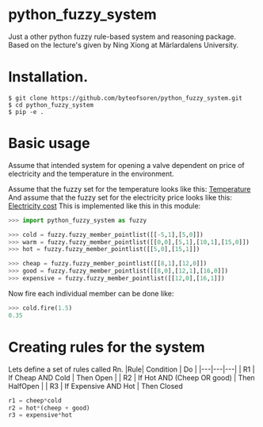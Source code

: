 # python_fuzzy_system
Just a other python fuzzy rule-based system and reasoning package.
Based on the lecture's given by Ning Xiong at Märlardalens University.


# Installation.
```
$ git clone https://github.com/byteofsoren/python_fuzzy_system.git
$ cd python_fuzzy_system
$ pip -e .
```
# Basic usage
Assume that intended system for opening a valve dependent on price of electricity and the temperature in the environment.

Assume that the fuzzy set for the temperature looks like this:
[Temperature](images/temperature.png)
And assume that the fuzzy set for the electricity price looks like this:
[Electricity cost](images/electrisity_cost.png)
This is implemented like this in this module:
``` python
>>> import python_fuzzy_system as fuzzy

>>> cold = fuzzy.fuzzy_member_pointlist([[-5,1],[5,0]])
>>> warm = fuzzy.fuzzy_member_pointlist([[0,0],[5,1],[10,1],[15,0]])
>>> hot = fuzzy.fuzzy_member_pointlist([[5,0],[15,1]])

>>> cheap = fuzzy.fuzzy_member_pointlist([[8,1],[12,0]])
>>> good = fuzzy.fuzzy_member_pointlist([[8,0],[12,1],[16,0]])
>>> expensive = fuzzy.fuzzy_member_pointlist([[12,0],[16,1]])
```
Now fire each individual member can be done like:
``` python
>>> cold.fire(1.5)
0.35
```

# Creating rules for the system
Lets define a set of rules called Rn.
|Rule| Condition | Do |
|---|---|---|
| R1 | If Cheap AND Cold | Then Open |
| R2 | If Hot AND (Cheep OR good) | Then HalfOpen |
| R3 | If Expensive AND Hot | Then Closed


``` Python
r1 = cheep*cold
r2 = hot*(cheep + good)
r3 = expensive*hot
```


